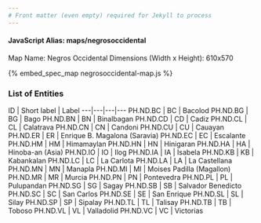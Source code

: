```yaml
---
# Front matter (even empty) required for Jekyll to process
---
```


#### JavaScript Alias: maps/negrosoccidental

Map Name: Negros Occidental
Dimensions (Width x Height): 610x570



{% embed_spec_map negrosoccidental-map.js %}

### List of Entities

ID | Short label | Label
---|---|---|---
PH.ND.BC | BC | Bacolod
PH.ND.BG | BG | Bago
PH.ND.BN | BN | Binalbagan
PH.ND.CD | CD | Cadiz
PH.ND.CL | CL | Calatrava
PH.ND.CN | CN | Candoni
PH.ND.CU | CU | Cauayan
PH.ND.ER | ER | Enrique B. Magalona (Saravia)
PH.ND.EC | EC | Escalante
PH.ND.HM | HM | Himamaylan
PH.ND.HN | HN | Hinigaran
PH.ND.HA | HA | Hinoba-an (Asia)
PH.ND.IO | IO | Ilog
PH.ND.IA | IA | Isabela
PH.ND.KB | KB | Kabankalan
PH.ND.LC | LC | La Carlota
PH.ND.LA | LA | La Castellana
PH.ND.MN | MN | Manapla
PH.ND.MI | MI | Moises Padilla (Magallon)
PH.ND.MR | MR | Murcia
PH.ND.PN | PN | Pontevedra
PH.ND.PL | PL | Pulupandan
PH.ND.SG | SG | Sagay
PH.ND.SB | SB | Salvador Benedicto
PH.ND.SC | SC | San Carlos
PH.ND.SE | SE | San Enrique
PH.ND.SL | SL | Silay
PH.ND.SP | SP | Sipalay
PH.ND.TL | TL | Talisay
PH.ND.TB | TB | Toboso
PH.ND.VL | VL | Valladolid
PH.ND.VC | VC | Victorias